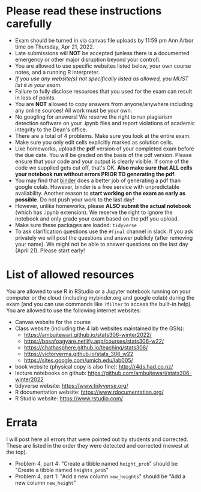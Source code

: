 # Please read these instructions carefully

- Exam should be turned in via canvas file uploads by 11:59 pm Ann Arbor time on Thursday, Apr 21, 2022.
- Late submissions will **NOT** be accepted (unless there is a documented emergency or other major disruption beyond your control).
- You are allowed to use specific websites listed below, your own course notes, and a running R interpreter.
- _If you use any website(s) not specifically listed as allowed, you MUST list it in your exam._
- Failure to fully disclose resources that you used for the exam can result in loss of points.
- You are **NOT** allowed to copy answers from anyone/anywhere including any online sources! All work must be your own.
- No googling for answers! We reserve the right to run plagiarism detection software on your .ipynb files and report violations of academic integrity to the Dean's office.
- There are a total of 4 problems. Make sure you look at the entire exam.
- Make sure you only edit cells explicitly marked as solution cells.
- Like homeworks, upload the **pdf** version of your completed exam before the due date. You will be graded on the basis of the pdf version. Please ensure that your code and your output is clearly visible. If some of the code *we* supplied gets cut off, that's OK. **Also make sure that ALL cells your notebook run without errors PRIOR TO generating the pdf**.
- You may find that [binder](http://mybinder.org/v2/gh/ambujtewari/stats306-winter2022/main) does a better job of generating a pdf than google colab. However, binder is a free service with unpredictable availability. Another reason to **start working on the exam as early as possible**. Do not push your work to the last day!
- However, unlike homeworks, please **ALSO submit the actual notebook** (which has .ipynb extension). We reserve the right to ignore the notebook and only grade your exam based on the pdf you upload.
- Make sure these packages are loaded: `tidyverse`
- To ask clarification questions use the `#final` channel in slack. If you ask privately we will post the questions and answer publicly (after removing your name). We might not be able to answer questions on the last day (April 21). Please start early!

# List of allowed resources

You are allowed to use R in RStudio or a Jupyter notebook running on your computer or the cloud (including mybinder.org and google colab) during the exam (and you can use commands like `?filter` to access the built-in help). You are allowed to use the following internet websites:

- Canvas website for the course
- Class website (including the 4 lab websites maintained by the GSIs):
    - https://ambujtewari.github.io/stats306-winter2022/
    - https://bosafoagyare.netlify.app/courses/stats306-w22/
    - https://chathasphere.github.io/teaching/stats306/
    - https://victorverma.github.io/stats_306_w22
    - https://sites.google.com/umich.edu/lab005/
- book website (physical copy is also fine): http://r4ds.had.co.nz/
- lecture notebooks on github: https://github.com/ambujtewari/stats306-winter2022
- tidyverse website: https://www.tidyverse.org/
- R documentation website: https://www.rdocumentation.org/
- R Studio website: https://www.rstudio.com/

# Errata

I will post here all errors that were pointed out by students and corrected. These are listed in the order they were detected and corrected (newest at the top).

- Problem 4, part 4: "Create a tibble named `height_prob`" should be "Create a tibble named `heights_prob`"
- Problem 4, part 1: "Add a new column `new_heights`" should be "Add a new column `new_height`"
